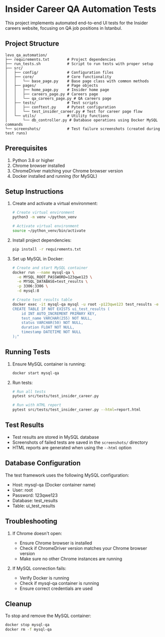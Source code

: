 # Insider Career QA Automation Tests

This project implements automated end-to-end UI tests for the Insider careers website, focusing on QA job positions in Istanbul.

## Project Structure

```
levo_qa_automation/
├── requirements.txt        # Project dependencies
├── run_tests.sh            # Script to run tests with proper setup
├── src/
│   ├── config/             # Configuration files
│   ├── core/               # Core functionality
│   │   └── base_page.py    # Base page class with common methods
│   ├── pages/              # Page objects
│   │   ├── home_page.py    # Insider home page
│   │   ├── careers_page.py # Careers page
│   │   └── qa_careers_page.py # QA careers page
│   ├── tests/              # Test scripts
│   │   ├── conftest.py     # Pytest configuration
│   │   └── test_insider_career.py # Test for career page flow
│   └── utils/              # Utility functions
│       └── db_controller.py # Database operations using Docker MySQL commands
└── screenshots/            # Test failure screenshots (created during test runs)
```

## Prerequisites

1. Python 3.8 or higher
2. Chrome browser installed
3. ChromeDriver matching your Chrome browser version
4. Docker installed and running (for MySQL)

## Setup Instructions

1. Create and activate a virtual environment:
   ```bash
   # Create virtual environment
   python3 -m venv ~/python_venv
   
   # Activate virtual environment
   source ~/python_venv/bin/activate
   ```

2. Install project dependencies:
   ```bash
   pip install -r requirements.txt
   ```

3. Set up MySQL in Docker:
   ```bash
   # Create and start MySQL container
   docker run --name mysql-qa \
     -e MYSQL_ROOT_PASSWORD=123qwe123 \
     -e MYSQL_DATABASE=test_results \
     -p 3306:3306 \
     -d mysql:8
   
   # Create test results table
   docker exec -it mysql-qa mysql -u root -p123qwe123 test_results -e "
   CREATE TABLE IF NOT EXISTS ui_test_results (
       id INT AUTO_INCREMENT PRIMARY KEY,
       test_name VARCHAR(255) NOT NULL,
       status VARCHAR(50) NOT NULL,
       duration FLOAT NOT NULL,
       timestamp DATETIME NOT NULL
   );"
   ```

## Running Tests

1. Ensure MySQL container is running:
   ```bash
   docker start mysql-qa
   ```

2. Run tests:
   ```bash
   # Run all tests
   pytest src/tests/test_insider_career.py
   
   # Run with HTML report
   pytest src/tests/test_insider_career.py --html=report.html
   ```

## Test Results

- Test results are stored in MySQL database
- Screenshots of failed tests are saved in the `screenshots/` directory
- HTML reports are generated when using the `--html` option

## Database Configuration

The test framework uses the following MySQL configuration:
- Host: mysql-qa (Docker container name)
- User: root
- Password: 123qwe123
- Database: test_results
- Table: ui_test_results

## Troubleshooting

1. If Chrome doesn't open:
   - Ensure Chrome browser is installed
   - Check if ChromeDriver version matches your Chrome browser version
   - Make sure no other Chrome instances are running

2. If MySQL connection fails:
   - Verify Docker is running
   - Check if mysql-qa container is running
   - Ensure correct credentials are used

## Cleanup

To stop and remove the MySQL container:
```bash
docker stop mysql-qa
docker rm -f mysql-qa
``` 